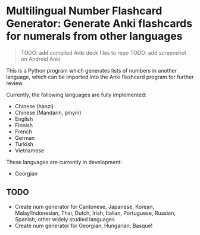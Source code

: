 # Multilingual Number Flashcard Generator: Generate Anki flashcards for numerals from other languages

> TODO: add compiled Anki deck files to repo
> TODO: add screenshot on Android Anki

This is a Python program which generates lists of numbers in another language, which can be imported into the Anki flashcard program for further review.

Currently, the following languages are fully implemented:

* Chinese (hanzi)
* Chinese (Mandarin, pinyin)
* English
* Finnish
* French
* German
* Turkish
* Vietnamese

These languages are currently in development:

* Georgian

## TODO

* Create num generator for Cantonese, Japanese, Korean, Malay/Indonesian, Thai, Dutch, Irish, Italian, Portuguese, Russian, Spanish, other widely studied languages
* Create num generator for Georgian, Hungarian, Basque!
